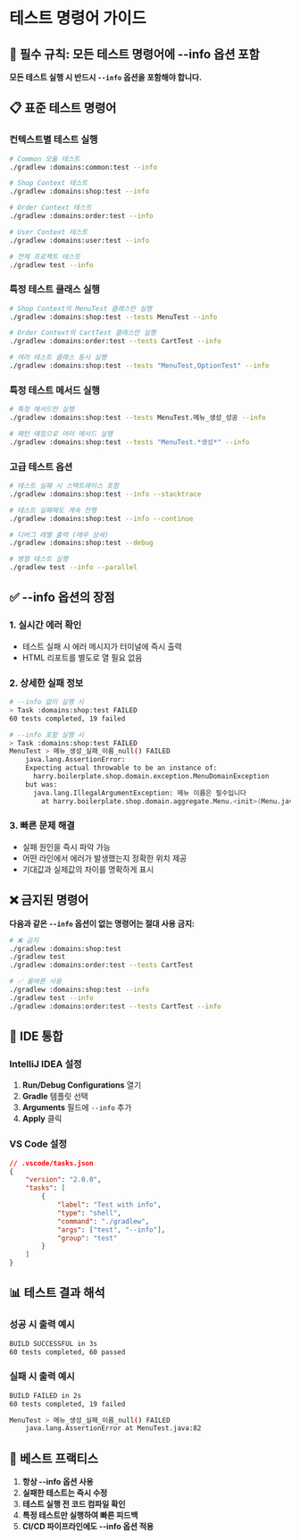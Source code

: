# 테스트 명령어 가이드

## 🚨 필수 규칙: 모든 테스트 명령어에 --info 옵션 포함

**모든 테스트 실행 시 반드시 `--info` 옵션을 포함해야 합니다.**

## 📋 표준 테스트 명령어

### 컨텍스트별 테스트 실행
```bash
# Common 모듈 테스트
./gradlew :domains:common:test --info

# Shop Context 테스트  
./gradlew :domains:shop:test --info

# Order Context 테스트
./gradlew :domains:order:test --info

# User Context 테스트
./gradlew :domains:user:test --info

# 전체 프로젝트 테스트
./gradlew test --info
```

### 특정 테스트 클래스 실행
```bash
# Shop Context의 MenuTest 클래스만 실행
./gradlew :domains:shop:test --tests MenuTest --info

# Order Context의 CartTest 클래스만 실행
./gradlew :domains:order:test --tests CartTest --info

# 여러 테스트 클래스 동시 실행
./gradlew :domains:shop:test --tests "MenuTest,OptionTest" --info
```

### 특정 테스트 메서드 실행
```bash
# 특정 메서드만 실행
./gradlew :domains:shop:test --tests MenuTest.메뉴_생성_성공 --info

# 패턴 매칭으로 여러 메서드 실행
./gradlew :domains:shop:test --tests "MenuTest.*생성*" --info
```

### 고급 테스트 옵션
```bash
# 테스트 실패 시 스택트레이스 포함
./gradlew :domains:shop:test --info --stacktrace

# 테스트 실패해도 계속 진행
./gradlew :domains:shop:test --info --continue

# 디버그 레벨 출력 (매우 상세)
./gradlew :domains:shop:test --debug

# 병렬 테스트 실행
./gradlew test --info --parallel
```

## ✅ --info 옵션의 장점

### 1. 실시간 에러 확인
- 테스트 실패 시 에러 메시지가 터미널에 즉시 출력
- HTML 리포트를 별도로 열 필요 없음

### 2. 상세한 실패 정보
```bash
# --info 없이 실행 시
> Task :domains:shop:test FAILED
60 tests completed, 19 failed

# --info 포함 실행 시  
> Task :domains:shop:test FAILED
MenuTest > 메뉴_생성_실패_이름_null() FAILED
    java.lang.AssertionError: 
    Expecting actual throwable to be an instance of:
      harry.boilerplate.shop.domain.exception.MenuDomainException
    but was:
      java.lang.IllegalArgumentException: 메뉴 이름은 필수입니다
        at harry.boilerplate.shop.domain.aggregate.Menu.<init>(Menu.java:50)
```

### 3. 빠른 문제 해결
- 실패 원인을 즉시 파악 가능
- 어떤 라인에서 에러가 발생했는지 정확한 위치 제공
- 기대값과 실제값의 차이를 명확하게 표시

## ❌ 금지된 명령어

**다음과 같은 `--info` 옵션이 없는 명령어는 절대 사용 금지:**

```bash
# ❌ 금지
./gradlew :domains:shop:test
./gradlew test
./gradlew :domains:order:test --tests CartTest

# ✅ 올바른 사용
./gradlew :domains:shop:test --info
./gradlew test --info  
./gradlew :domains:order:test --tests CartTest --info
```

## 🔧 IDE 통합

### IntelliJ IDEA 설정
1. **Run/Debug Configurations** 열기
2. **Gradle** 템플릿 선택
3. **Arguments** 필드에 `--info` 추가
4. **Apply** 클릭

### VS Code 설정
```json
// .vscode/tasks.json
{
    "version": "2.0.0",
    "tasks": [
        {
            "label": "Test with info",
            "type": "shell",
            "command": "./gradlew",
            "args": ["test", "--info"],
            "group": "test"
        }
    ]
}
```

## 📊 테스트 결과 해석

### 성공 시 출력 예시
```bash
BUILD SUCCESSFUL in 3s
60 tests completed, 60 passed
```

### 실패 시 출력 예시
```bash
BUILD FAILED in 2s
60 tests completed, 19 failed

MenuTest > 메뉴_생성_실패_이름_null() FAILED
    java.lang.AssertionError at MenuTest.java:82
```

## 🎯 베스트 프랙티스

1. **항상 --info 옵션 사용**
2. **실패한 테스트는 즉시 수정**
3. **테스트 실행 전 코드 컴파일 확인**
4. **특정 테스트만 실행하여 빠른 피드백**
5. **CI/CD 파이프라인에도 --info 옵션 적용**